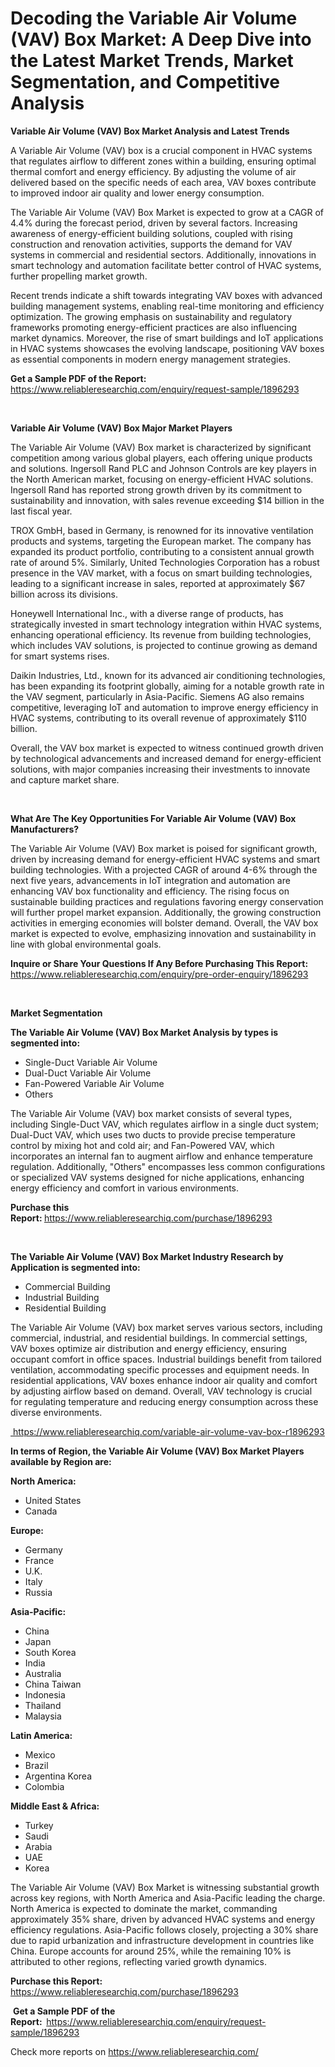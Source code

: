 <p><h1>Decoding the Variable Air Volume (VAV) Box Market: A Deep Dive into the Latest Market Trends, Market Segmentation, and Competitive Analysis</h1></p><p><strong>Variable Air Volume (VAV) Box Market Analysis and Latest Trends</strong></p>
<p><p>A Variable Air Volume (VAV) box is a crucial component in HVAC systems that regulates airflow to different zones within a building, ensuring optimal thermal comfort and energy efficiency. By adjusting the volume of air delivered based on the specific needs of each area, VAV boxes contribute to improved indoor air quality and lower energy consumption.</p><p>The Variable Air Volume (VAV) Box Market is expected to grow at a CAGR of 4.4% during the forecast period, driven by several factors. Increasing awareness of energy-efficient building solutions, coupled with rising construction and renovation activities, supports the demand for VAV systems in commercial and residential sectors. Additionally, innovations in smart technology and automation facilitate better control of HVAC systems, further propelling market growth. </p><p>Recent trends indicate a shift towards integrating VAV boxes with advanced building management systems, enabling real-time monitoring and efficiency optimization. The growing emphasis on sustainability and regulatory frameworks promoting energy-efficient practices are also influencing market dynamics. Moreover, the rise of smart buildings and IoT applications in HVAC systems showcases the evolving landscape, positioning VAV boxes as essential components in modern energy management strategies.</p></p>
<p><strong>Get a Sample PDF of the Report:&nbsp;</strong> <a href="https://www.reliableresearchiq.com/enquiry/request-sample/1896293?utm_campaign=1144&utm_medium=2&utm_source=Github&utm_content=ia&utm_term=13012025&utm_id=variable-air-volume-vav-box">https://www.reliableresearchiq.com/enquiry/request-sample/1896293</a></p>
<p>&nbsp;</p>
<p><strong>Variable Air Volume (VAV) Box Major Market Players</strong></p>
<p><p>The Variable Air Volume (VAV) Box market is characterized by significant competition among various global players, each offering unique products and solutions. Ingersoll Rand PLC and Johnson Controls are key players in the North American market, focusing on energy-efficient HVAC solutions. Ingersoll Rand has reported strong growth driven by its commitment to sustainability and innovation, with sales revenue exceeding $14 billion in the last fiscal year.</p><p>TROX GmbH, based in Germany, is renowned for its innovative ventilation products and systems, targeting the European market. The company has expanded its product portfolio, contributing to a consistent annual growth rate of around 5%. Similarly, United Technologies Corporation has a robust presence in the VAV market, with a focus on smart building technologies, leading to a significant increase in sales, reported at approximately $67 billion across its divisions.</p><p>Honeywell International Inc., with a diverse range of products, has strategically invested in smart technology integration within HVAC systems, enhancing operational efficiency. Its revenue from building technologies, which includes VAV solutions, is projected to continue growing as demand for smart systems rises.</p><p>Daikin Industries, Ltd., known for its advanced air conditioning technologies, has been expanding its footprint globally, aiming for a notable growth rate in the VAV segment, particularly in Asia-Pacific. Siemens AG also remains competitive, leveraging IoT and automation to improve energy efficiency in HVAC systems, contributing to its overall revenue of approximately $110 billion.</p><p>Overall, the VAV box market is expected to witness continued growth driven by technological advancements and increased demand for energy-efficient solutions, with major companies increasing their investments to innovate and capture market share.</p></p>
<p>&nbsp;</p>
<p><strong>What Are The Key Opportunities For Variable Air Volume (VAV) Box Manufacturers?</strong></p>
<p><p>The Variable Air Volume (VAV) Box market is poised for significant growth, driven by increasing demand for energy-efficient HVAC systems and smart building technologies. With a projected CAGR of around 4-6% through the next five years, advancements in IoT integration and automation are enhancing VAV box functionality and efficiency. The rising focus on sustainable building practices and regulations favoring energy conservation will further propel market expansion. Additionally, the growing construction activities in emerging economies will bolster demand. Overall, the VAV box market is expected to evolve, emphasizing innovation and sustainability in line with global environmental goals.</p></p>
<p><strong>Inquire or Share Your Questions If Any Before Purchasing This Report:</strong> <a href="https://www.reliableresearchiq.com/enquiry/pre-order-enquiry/1896293?utm_campaign=1144&utm_medium=2&utm_source=Github&utm_content=ia&utm_term=13012025&utm_id=variable-air-volume-vav-box">https://www.reliableresearchiq.com/enquiry/pre-order-enquiry/1896293</a></p>
<p>&nbsp;</p>
<p><strong>Market Segmentation</strong></p>
<p><strong>The Variable Air Volume (VAV) Box Market Analysis by types is segmented into:</strong></p>
<p><ul><li>Single-Duct Variable Air Volume</li><li>Dual-Duct Variable Air Volume</li><li>Fan-Powered Variable Air Volume</li><li>Others</li></ul></p>
<p><p>The Variable Air Volume (VAV) box market consists of several types, including Single-Duct VAV, which regulates airflow in a single duct system; Dual-Duct VAV, which uses two ducts to provide precise temperature control by mixing hot and cold air; and Fan-Powered VAV, which incorporates an internal fan to augment airflow and enhance temperature regulation. Additionally, "Others" encompasses less common configurations or specialized VAV systems designed for niche applications, enhancing energy efficiency and comfort in various environments.</p></p>
<p><strong>Purchase this Report:&nbsp;</strong><a href="https://www.reliableresearchiq.com/purchase/1896293?utm_campaign=1144&utm_medium=2&utm_source=Github&utm_content=ia&utm_term=13012025&utm_id=variable-air-volume-vav-box">https://www.reliableresearchiq.com/purchase/1896293</a></p>
<p>&nbsp;</p>
<p><strong>The Variable Air Volume (VAV) Box Market Industry Research by Application is segmented into:</strong></p>
<p><ul><li>Commercial Building</li><li>Industrial Building</li><li>Residential Building</li></ul></p>
<p><p>The Variable Air Volume (VAV) box market serves various sectors, including commercial, industrial, and residential buildings. In commercial settings, VAV boxes optimize air distribution and energy efficiency, ensuring occupant comfort in office spaces. Industrial buildings benefit from tailored ventilation, accommodating specific processes and equipment needs. In residential applications, VAV boxes enhance indoor air quality and comfort by adjusting airflow based on demand. Overall, VAV technology is crucial for regulating temperature and reducing energy consumption across these diverse environments.</p></p>
<p><a href="https://www.reliableresearchiq.com/variable-air-volume-vav-box-r1896293?utm_campaign=1144&utm_medium=2&utm_source=Github&utm_content=ia&utm_term=13012025&utm_id=variable-air-volume-vav-box">&nbsp;https://www.reliableresearchiq.com/variable-air-volume-vav-box-r1896293</a></p>
<p><strong>In terms of Region, the Variable Air Volume (VAV) Box Market Players available by Region are:</strong></p>
<p>
    <p> <strong> North America: </strong>
        <ul>
            <li>United States</li>
            <li>Canada</li>
        </ul>
        </p> 
    <p> <strong> Europe: </strong>
        <ul>
            <li>Germany</li>
            <li>France</li>
            <li>U.K.</li>
            <li>Italy</li>
            <li>Russia</li>
        </ul>
        </p> 
    <p> <strong> Asia-Pacific: </strong>
        <ul>
            <li>China</li>
            <li>Japan</li>
            <li>South Korea</li>
            <li>India</li>
            <li>Australia</li>
            <li>China Taiwan</li>
            <li>Indonesia</li>
            <li>Thailand</li>
            <li>Malaysia</li>
        </ul>
        </p> 
    <p> <strong> Latin America: </strong>
        <ul>
            <li>Mexico</li>
            <li>Brazil</li>
            <li>Argentina Korea</li>
            <li>Colombia</li>
        </ul>
        </p> 
    <p> <strong> Middle East & Africa: </strong>
        <ul>
            <li>Turkey</li>
            <li>Saudi</li>
            <li>Arabia</li>
            <li>UAE</li>
            <li>Korea</li>
        </ul>
    </p>
    </p>
<p><p>The Variable Air Volume (VAV) Box Market is witnessing substantial growth across key regions, with North America and Asia-Pacific leading the charge. North America is expected to dominate the market, commanding approximately 35% share, driven by advanced HVAC systems and energy efficiency regulations. Asia-Pacific follows closely, projecting a 30% share due to rapid urbanization and infrastructure development in countries like China. Europe accounts for around 25%, while the remaining 10% is attributed to other regions, reflecting varied growth dynamics.</p></p>
<p><strong>Purchase this Report: </strong><a href="https://www.reliableresearchiq.com/purchase/1896293?utm_campaign=1144&utm_medium=2&utm_source=Github&utm_content=ia&utm_term=13012025&utm_id=variable-air-volume-vav-box">https://www.reliableresearchiq.com/purchase/1896293</a></p>
<p>&nbsp;<strong>Get a Sample PDF of the Report:&nbsp;&nbsp;</strong><a href="https://www.reliableresearchiq.com/enquiry/request-sample/1896293?utm_campaign=1144&utm_medium=2&utm_source=Github&utm_content=ia&utm_term=13012025&utm_id=variable-air-volume-vav-box">https://www.reliableresearchiq.com/enquiry/request-sample/1896293</a></p>
<p><strong></strong></p>
<p>Check more reports on <a href="https://www.reliableresearchiq.com/?utm_campaign=1144&utm_medium=2&utm_source=Github&utm_content=ia&utm_term=13012025&utm_id=variable-air-volume-vav-box">https://www.reliableresearchiq.com/</a></p>